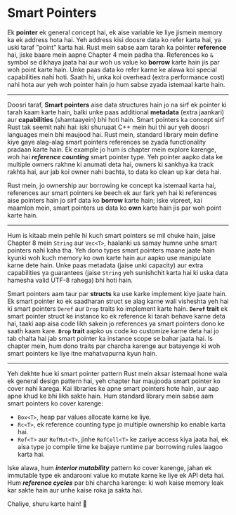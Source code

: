 # Smart Pointers

Ek **pointer** ek general concept hai, ek aise variable ke liye jismein memory ka ek address hota hai. Yeh address kisi doosre data ko refer karta hai, ya uski taraf "point" karta hai. Rust mein sabse aam tarah ka pointer **reference** hai, jiske baare mein aapne Chapter 4 mein padha tha. References ko `&` symbol se dikhaya jaata hai aur woh us value ko **borrow** karte hain jis par woh point karte hain. Unke paas data ko refer karne ke alawa koi special capabilities nahi hoti. Saath hi, unka koi overhead (extra performance cost) nahi hota aur yeh woh pointer hain jo hum sabse zyada istemaal karte hain.

---

Doosri taraf, **Smart pointers** aise data structures hain jo na sirf ek pointer ki tarah kaam karte hain, balki unke paas additional **metadata** (extra jaankari) aur **capabilities** (shamtaayein) bhi hoti hain. Smart pointers ka concept sirf Rust tak seemit nahi hai: iski shuruaat C++ mein hui thi aur yeh doosri languages mein bhi maujood hai. Rust mein, standard library mein define kiye gaye alag-alag smart pointers references se zyada functionality pradaan karte hain. Ek example jo hum is chapter mein explore karenge, woh hai ***reference counting*** smart pointer type. Yeh pointer aapko data ke multiple owners rakhne ki anumati deta hai, owners ki sankhya ka track rakhta hai, aur jab koi owner nahi bachta, to data ko clean up kar deta hai.

Rust mein, jo ownership aur borrowing ke concept ka istemaal karta hai, references aur smart pointers ke beech ek aur fark yeh hai ki references aise pointers hain jo sirf data ko **borrow** karte hain; iske vipreet, kai maamlon mein, smart pointers us data ko **own** karte hain jis par woh point karte hain.

---

Hum is kitaab mein pehle hi kuch smart pointers se mil chuke hain, jaise Chapter 8 mein `String` aur `Vec<T>`, haalanki us samay humne unhe smart pointers nahi kaha tha. Yeh dono types smart pointers maane jaate hain kyunki woh kuch memory ko own karte hain aur aapko use manipulate karne dete hain. Unke paas metadata (jaise unki capacity) aur extra capabilities ya guarantees (jaise `String` yeh sunishchit karta hai ki uska data hamesha valid UTF-8 rahega) bhi hoti hain.

Smart pointers aam taur par **structs** ka use karke implement kiye jaate hain. Ek smart pointer ko ek saadharan struct se alag karne wali visheshta yeh hai ki smart pointers `Deref` aur `Drop` traits ko implement karte hain. **`Deref` trait** ek smart pointer struct ke instance ko ek reference ki tarah behave karne deta hai, taaki aap aisa code likh sakein jo references ya smart pointers dono ke saath kaam kare. **`Drop` trait** aapko us code ko customize karne deta hai jo tab chalta hai jab smart pointer ka instance scope se bahar jaata hai. Is chapter mein, hum dono traits par charcha karenge aur batayenge ki woh smart pointers ke liye itne mahatvapurna kyun hain.

---

Yeh dekhte hue ki smart pointer pattern Rust mein aksar istemaal hone wala ek general design pattern hai, yeh chapter har maujooda smart pointer ko cover nahi karega. Kai libraries ke apne smart pointers hote hain, aur aap apne khud ke bhi likh sakte hain. Hum standard library mein sabse aam smart pointers ko cover karenge:

* `Box<T>`, heap par values allocate karne ke liye.
* `Rc<T>`, ek reference counting type jo multiple ownership ko enable karta hai.
* `Ref<T>` aur `RefMut<T>`, jinhe `RefCell<T>` ke zariye access kiya jaata hai, ek aisa type jo compile time ke bajaye runtime par borrowing rules laagoo karta hai.

Iske alawa, hum ***interior mutability*** pattern ko cover karenge, jahan ek immutable type ek andarooni value ko mutate karne ke liye ek API deta hai. Hum ***reference cycles*** par bhi charcha karenge: ki woh kaise memory leak kar sakte hain aur unhe kaise roka ja sakta hai.

Chaliye, shuru karte hain! 🚀
